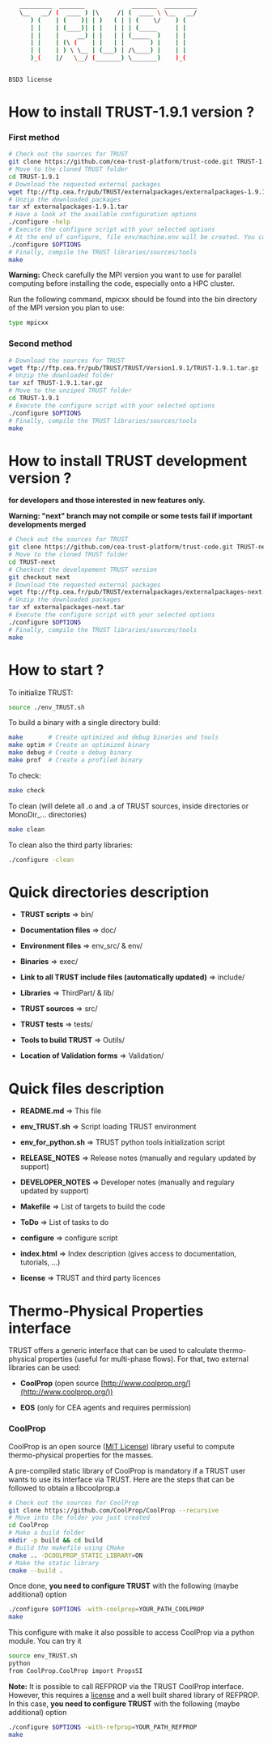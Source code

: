 
```sh
   _________  _______             _______  _________   
   \__   __/ (  ____ ) |\     /| (  ____ \ \__   __/   
      ) (    | (    )| | )   ( | | (    \/    ) (      
      | |    | (____)| | |   | | | (_____     | |      
      | |    |     __) | |   | | (_____  )    | |      
      | |    | (\ (    | |   | |       ) |    | |      
      | |    | ) \ \__ | (___) | /\____) |    | |      
      )_(    |/   \__/ (_______) \_______)    )_(      


BSD3 license

```

# **How to install TRUST-1.9.1 version ?**

### **First method**

```bash
# Check out the sources for TRUST
git clone https://github.com/cea-trust-platform/trust-code.git TRUST-1.9.1
# Move to the cloned TRUST folder
cd TRUST-1.9.1
# Download the requested external packages
wget ftp://ftp.cea.fr/pub/TRUST/externalpackages/externalpackages-1.9.1.tar
# Unzip the downloaded packages
tar xf externalpackages-1.9.1.tar
# Have a look at the available configuration options
./configure -help
# Execute the configure script with your selected options
# At the end of configure, file env/machine.env will be created. You can then edit it and some others (env/make.linux*) to change some default values.
./configure $OPTIONS
# Finally, compile the TRUST libraries/sources/tools
make
```

**Warning:** Check carefully the MPI version you want to use for parallel computing before installing the code, especially onto a HPC cluster.

Run the following command, mpicxx should be found into the bin directory of the MPI version you plan to use:

```bash
type mpicxx
```

### **Second method**

```bash
# Download the sources for TRUST
wget ftp://ftp.cea.fr/pub/TRUST/TRUST/Version1.9.1/TRUST-1.9.1.tar.gz
# Unzip the downloaded folder
tar xzf TRUST-1.9.1.tar.gz
# Move to the unziped TRUST folder
cd TRUST-1.9.1
# Execute the configure script with your selected options
./configure $OPTIONS
# Finally, compile the TRUST libraries/sources/tools
make
```

# **How to install TRUST development version ?**
**for developers and those interested in new features only.**

**Warning: "next" branch may not compile or some tests fail if important developments merged**

```bash
# Check out the sources for TRUST
git clone https://github.com/cea-trust-platform/trust-code.git TRUST-next
# Move to the cloned TRUST folder
cd TRUST-next
# Checkout the developement TRUST version
git checkout next
# Download the requested external packages
wget ftp://ftp.cea.fr/pub/TRUST/externalpackages/externalpackages-next.tar
# Unzip the downloaded packages
tar xf externalpackages-next.tar
# Execute the configure script with your selected options
./configure $OPTIONS 
# Finally, compile the TRUST libraries/sources/tools
make
```

# **How to start ?**

To initialize TRUST:

```bash
source ./env_TRUST.sh
```

To build a binary with a single directory build:

```bash
make       # Create optimized and debug binaries and tools
make optim # Create an optimized binary
make debug # Create a debug binary
make prof  # Create a profiled binary
```

To check:

```bash
make check
```

To clean (will delete all .o and .a of TRUST sources, inside directories or MonoDir_... directories)

```bash
make clean
```

To clean also the third party libraries:

```bash
./configure -clean
```

# **Quick directories description**

- **TRUST scripts** => bin/

- **Documentation files** => doc/

- **Environment files** => env_src/ & env/

- **Binaries** => exec/

- **Link to all TRUST include files (automatically updated)** => include/

- **Libraries** => ThirdPart/ & lib/

- **TRUST sources** => src/

- **TRUST tests** => tests/

- **Tools to build TRUST** => Outils/

- **Location of Validation forms** => Validation/


# **Quick files description**

- **README.md**			=> This file

- **env\_TRUST.sh**		=> Script loading TRUST environment

- **env\_for\_python.sh**	=> TRUST python tools initialization script

- **RELEASE_NOTES**		=> Release notes (manually and regulary updated by support)

- **DEVELOPER_NOTES**		=> Developer notes (manually and regulary updated by support)

- **Makefile**			=>	List of targets to build the code

- **ToDo**				=> List of tasks to do

- **configure**			=> configure script

- **index.html**			=> Index description (gives access to documentation, tutorials, ...)

- **license**				=> TRUST and third party licences


# **Thermo-Physical Properties interface**

TRUST offers a generic interface that can be used to calculate thermo-physical properties (useful for multi-phase flows). For that, two external libraries can be used:
	
- **CoolProp** (open source [http://www.coolprop.org/](http://www.coolprop.org/))

- **EOS** (only for CEA agents and requires permission)


### CoolProp

CoolProp is an open source ([MIT License](https://github.com/CoolProp/CoolProp/blob/master/LICENSE)) library useful to compute thermo-physical properties for the masses.

A pre-compiled static library of CoolProp is mandatory if a TRUST user wants to use its interface via TRUST. Here are the steps that can be followed to obtain a libcoolprop.a

```bash
# Check out the sources for CoolProp
git clone https://github.com/CoolProp/CoolProp --recursive
# Move into the folder you just created
cd CoolProp
# Make a build folder
mkdir -p build && cd build
# Build the makefile using CMake
cmake .. -DCOOLPROP_STATIC_LIBRARY=ON
# Make the static library
cmake --build .
```

Once done, **you need to configure TRUST** with the following (maybe additional) option

```bash
./configure $OPTIONS -with-coolprop=YOUR_PATH_COOLPROP
make
```
This configure with make it also possible to access CoolProp via a python module. You can try it

```bash
source env_TRUST.sh
python
from CoolProp.CoolProp import PropsSI
```

**Note:** It is possible to call REFPROP via the TRUST CoolProp interface. However, this requires a [license](https://www.nist.gov/srd/refprop) and a well built shared library of REFPROP. In this case, **you need to configure TRUST** with the following (maybe additional) option

```bash
./configure $OPTIONS -with-refprop=YOUR_PATH_REFPROP
make
```

